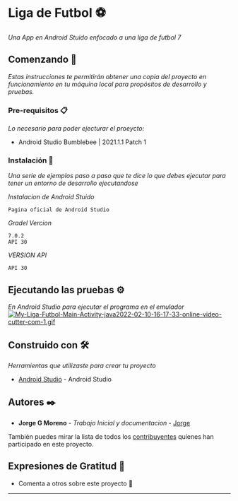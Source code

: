 # Liga de Futbol ⚽

_Una App en Android Stuido enfocado a una liga de futbol 7_

## Comenzando 🚀

_Estas instrucciones te permitirán obtener una copia del proyecto en funcionamiento en tu máquina local para propósitos de desarrollo y pruebas._



### Pre-requisitos 📋

_Lo necesario para poder ejecturar el proeycto:_
* Android Studio Bumblebee | 2021.1.1 Patch 1

### Instalación 🔧

_Una serie de ejemplos paso a paso que te dice lo que debes ejecutar para tener un entorno de desarrollo ejecutandose_

_Instalacion de Android Stuido_

```
Pagina oficial de Android Studio
```

_Gradel Vercion_

```
7.0.2
API 30
```
_VERSION API_

```
API 30
```

## Ejecutando las pruebas ⚙️

_En Android Studio para ejecutar el programa en el emulador_
[![My-Liga-Futbol-Main-Activity-java2022-02-10-16-17-33-online-video-cutter-com-1.gif](https://i.postimg.cc/q76SJJyF/My-Liga-Futbol-Main-Activity-java2022-02-10-16-17-33-online-video-cutter-com-1.gif)](https://postimg.cc/t1y2DHrd)
## Construido con 🛠️

_Herramientas que utilizaste para crear tu proyecto_

* [Android Studio](https://www.googleadservices.com/pagead/aclk?sa=L&ai=DChcSEwjYjuP7lvb1AhVUFkwKHVaXBbMYABAAGgJvYQ&ohost=www.google.com&cid=CAESWOD2hFhzs1mc7LTjlvId6cwgrYpgX48gFj5R6llKrHIuqWN7AJ5C6kR4uRIfNzVwRH7VPMAJkoID5K2qJJVOCFSzC0rQ2nBhH0sepXElCdDeo2f6W-eUeQw&sig=AOD64_0fwGsL-pMEvbM9JiOxG6orMZ9NoA&q&adurl&ved=2ahUKEwjbhNn7lvb1AhWGmWoFHazKBHcQ0Qx6BAgDEAE) - Android Studio




## Autores ✒️

* **Jorge G Moreno** - *Trabajo Inicial y documentacion* - [Jorge](https://github.com/jkokecas1)

También puedes mirar la lista de todos los [contribuyentes](https://github.com/your/project/contributors) quíenes han participado en este proyecto. 


## Expresiones de Gratitud 🎁

* Comenta a otros sobre este proyecto 📢




---
